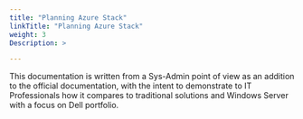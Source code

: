 ```yaml
---
title: "Planning Azure Stack"
linkTitle: "Planning Azure Stack"
weight: 3
Description: >

---
```


This documentation is written from a Sys-Admin point of view as an addition to the official documentation, with the intent to demonstrate to IT Professionals how it compares to traditional solutions and Windows Server with a focus on Dell portfolio.

